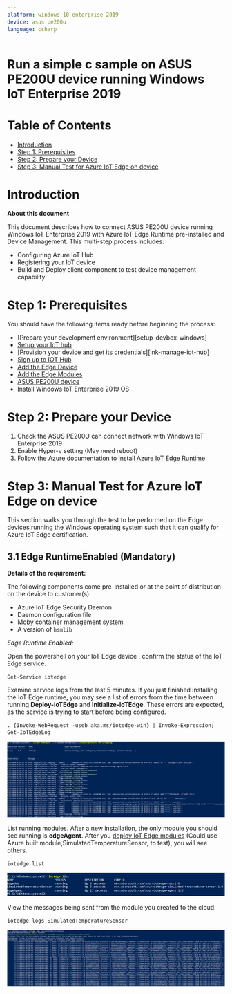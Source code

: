 ```yaml
---
platform: windows 10 enterprise 2019
device: asus pe200u
language: csharp
---
```


Run a simple c sample on ASUS PE200U device running Windows IoT Enterprise 2019
===

# Table of Contents

-   [Introduction](#Introduction)
-   [Step 1: Prerequisites](#Prerequisites)
-   [Step 2: Prepare your Device](#PrepareDevice)
-   [Step 3: Manual Test for Azure IoT Edge on device](#Manual)

<a name="Introduction"></a>
# Introduction

**About this document**

This document describes how to connect ASUS PE200U device running Windows IoT Enterprise 2019 with Azure IoT Edge Runtime pre-installed and Device Management. This multi-step process includes:

-   Configuring Azure IoT Hub
-   Registering your IoT device
-   Build and Deploy client component to test device management capability 

<a name="Prerequisites"></a>
# Step 1: Prerequisites

You should have the following items ready before beginning the process:

-   [Prepare your development environment][setup-devbox-windows]
-   [Setup your IoT hub](https://account.windowsazure.com/signup?offer=ms-azr-0044p)
-   [Provision your device and get its credentials][lnk-manage-iot-hub]
-   [Sign up to IOT Hub](https://account.windowsazure.com/signup?offer=ms-azr-0044p)
-   [Add the Edge Device](https://docs.microsoft.com/en-us/azure/iot-edge/quickstart)
-   [Add the Edge Modules](https://docs.microsoft.com/en-us/azure/iot-edge/quickstart#deploy-a-module)
-   [ASUS PE200U device](https://iot.asus.com/products/intelligent-edge-computer/PE200U/ )
-   Install Windows IoT Enterprise 2019 OS

<a name="PrepareDevice"></a>
# Step 2: Prepare your Device

1.  Check the ASUS PE200U can connect network with  Windows IoT Enterprise 2019
2.  Enable Hyper-v setting (May need reboot)
3.  Follow the Azure documentation to install [Azure IoT Edge Runtime](https://docs.microsoft.com/en-us/azure/iot-edge/how-to-install-iot-edge-windows)

<a name="Manual"></a>
# Step 3: Manual Test for Azure IoT Edge on device

This section walks you through the test to be performed on the Edge devices running the Windows operating system such that it can qualify for Azure IoT Edge certification.

<a name="Step-3-1-IoTEdgeRunTime"></a>
## 3.1 Edge RuntimeEnabled (Mandatory)

**Details of the requirement:**

The following components come pre-installed or at the point of distribution on the device to customer(s):

-   Azure IoT Edge Security Daemon
-   Daemon configuration file
-   Moby container management system
-   A version of `hsmlib` 

*Edge Runtime Enabled:*

Open the powershell on your IoT Edge device , confirm the status of the IoT Edge service.

    Get-Service iotedge

Examine service logs from the last 5 minutes. If you just finished installing the IoT Edge runtime, you may see a list of errors from the time between running **Deploy-IoTEdge** and **Initialize-IoTEdge**. These errors are expected, as the service is trying to start before being configured. 

    . {Invoke-WebRequest -useb aka.ms/iotedge-win} | Invoke-Expression; Get-IoTEdgeLog
    
![](./media/edge-windows-10-enterprise-pe200u-csharp/1_get_iotedgelog.png)

List running modules. After a new installation, the only module you should see running is **edgeAgent**. After you [deploy IoT Edge modules](https://github.com/MicrosoftDocs/azure-docs/blob/master/articles/iot-edge/how-to-deploy-modules-portal.md) (Could use Azure built module,SimulatedTemperatureSensor, to test), you will see others. 

    iotedge list

![](./media/edge-windows-10-enterprise-pe200u-csharp/2_iotedge_list.png)

View the messages being sent from the module you created to the cloud.

    iotedge logs SimulatedTemperatureSensor

![](./media/edge-windows-10-enterprise-pe200u-csharp/3_iotedge_log_test_module.png)
